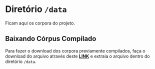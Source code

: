 # Diretório ```/data```

Ficam aqui os corpora do projeto.

## Baixando Córpus Compilado

Para fazer o download dos corpora previamente compilados, faça o download do arquivo através deste [**LINK**](https://drive.google.com/uc?export=download&id=17QBHOnjX78tDcu2uYnpu54NUphEqh103) e extraia o arquivo dentro do diretório ```/data```.
